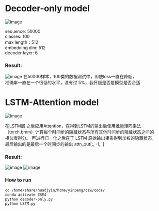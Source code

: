 # Decoder-only model

![image](https://github.com/user-attachments/assets/e94ab646-ba0d-43b7-90aa-96814a44b409)

sequence: 50000  
classes: 100  
max length：512  
embedding dim: 512  
decoder layer: 6  

### Result:
![image](https://github.com/user-attachments/assets/1c9685b8-fe39-417b-89b4-a8140c8c5a45)
在50000样本，100类的数据测试中，即使loss一直在降低，  
准确率一直在一个很低的水平，没有过 5%，我怀疑是否是模型是否合适

# LSTM-Attention model

![image](https://github.com/user-attachments/assets/c4957ffe-5c09-4fb5-80c0-a314924e2398)

在LSTM层 之后应用Attention，在得到LSTM的输出后使用批量矩阵乘法（torch.bmm）计算每个时间步的隐藏状态与所有其他时间步的隐藏状态之间的相似度得分。 
再进行归一化之后在于 LSTM 原始输出相乘得到加权的隐藏状态，最后输出的是最后一个时间步的输出 attn_out[:, -1, :]  

### Result:
![image](https://github.com/user-attachments/assets/e21a9be5-386a-4601-8e9a-668cbf6d1d33)
![image](https://github.com/user-attachments/assets/6da601bc-939e-4a32-9243-544fca938e9b)

### How to run
```bash
cd /home/share/huadjyin/home/yinpeng/czw/code/
conda activate ESM4
python decoder-only.py
python LSTM.py
